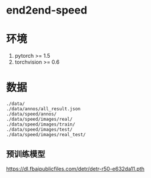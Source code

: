 # end2end-speed

# 环境
1. pytorch >= 1.5
2. torchvision >= 0.6

# 数据
```
./data/
./data/annos/all_result.json
./data/speed/annos/
./data/speed/images/real/
./data/speed/images/train/
./data/speed/images/test/
./data/speed/images/real_test/
```


## 预训练模型
https://dl.fbaipublicfiles.com/detr/detr-r50-e632da11.pth
